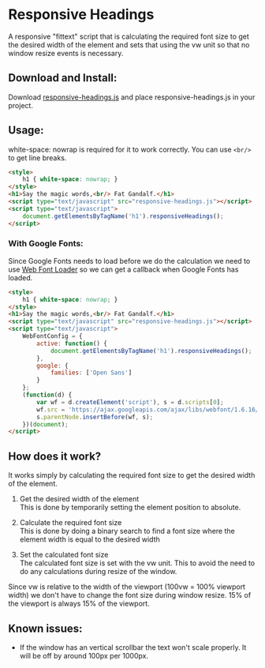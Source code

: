# Responsive Headings

A responsive "fittext" script that is calculating the required font size to get the desired width of the element and sets that using the vw unit so that no window resize events is necessary.

## Download and Install:
Download [responsive-headings.js](https://raw.githubusercontent.com/PatrikElfstrom/Responsive-Headings/master/responsive-headings.js) and place responsive-headings.js in your project.

## Usage:
white-space: nowrap is required for it to work correctly. You can use `<br/>` to get line breaks.
```html
<style>
    h1 { white-space: nowrap; }
</style>
<h1>Say the magic words,<br/> Fat Gandalf.</h1>
<script type="text/javascript" src="responsive-headings.js"></script>
<script type="text/javascript">
    document.getElementsByTagName('h1').responsiveHeadings();
</script>
```

### With Google Fonts:  
Since Google Fonts needs to load before we do the calculation we need to use [Web Font Loader](https://github.com/typekit/webfontloader) so we can get a callback when Google Fonts has loaded.
```html
<style>
    h1 { white-space: nowrap; }
</style>
<h1>Say the magic words,<br/> Fat Gandalf.</h1>
<script type="text/javascript" src="responsive-headings.js"></script>
<script type="text/javascript">
    WebFontConfig = {
        active: function() {
            document.getElementsByTagName('h1').responsiveHeadings();
        },
        google: {
            families: ['Open Sans']
        }
    };
    (function(d) {
        var wf = d.createElement('script'), s = d.scripts[0];
        wf.src = 'https://ajax.googleapis.com/ajax/libs/webfont/1.6.16/webfont.js';
        s.parentNode.insertBefore(wf, s);
    })(document);
</script>
```


## How does it work?
It works simply by calculating the required font size to get the desired width of the element.  

1. Get the desired width of the element  
This is done by temporarily setting the element position to absolute.  
  
2. Calculate the required font size  
This is done by doing a binary search to find a font size where the element width is equal to the desired width  
  
3. Set the calculated font size  
The calculated font size is set with the vw unit. This to avoid the need to do any calculations during resize of the window.  
  
Since vw is relative to the width of the viewport (100vw = 100% viewport width) we don't have to change the font size during window resize. 15% of the viewport is always 15% of the viewport.

## Known issues:  
* If the window has an vertical scrollbar the text won't scale properly. It will be off by around 100px per 1000px.